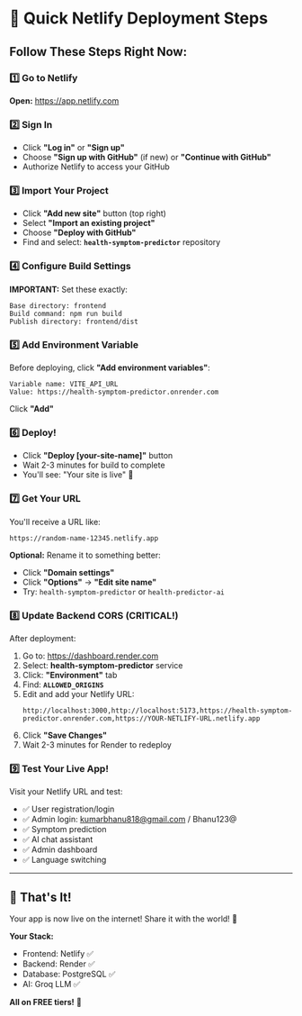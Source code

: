 # 🚀 Quick Netlify Deployment Steps

## Follow These Steps Right Now:

### 1️⃣ Go to Netlify
**Open:** https://app.netlify.com

### 2️⃣ Sign In
- Click **"Log in"** or **"Sign up"**
- Choose **"Sign up with GitHub"** (if new) or **"Continue with GitHub"**
- Authorize Netlify to access your GitHub

### 3️⃣ Import Your Project
- Click **"Add new site"** button (top right)
- Select **"Import an existing project"**
- Choose **"Deploy with GitHub"**
- Find and select: **`health-symptom-predictor`** repository

### 4️⃣ Configure Build Settings

**IMPORTANT:** Set these exactly:

```
Base directory: frontend
Build command: npm run build
Publish directory: frontend/dist
```

### 5️⃣ Add Environment Variable

Before deploying, click **"Add environment variables"**:

```
Variable name: VITE_API_URL
Value: https://health-symptom-predictor.onrender.com
```

Click **"Add"**

### 6️⃣ Deploy!

- Click **"Deploy [your-site-name]"** button
- Wait 2-3 minutes for build to complete
- You'll see: "Your site is live" 🎉

### 7️⃣ Get Your URL

You'll receive a URL like:
```
https://random-name-12345.netlify.app
```

**Optional:** Rename it to something better:
- Click **"Domain settings"**
- Click **"Options"** → **"Edit site name"**
- Try: `health-symptom-predictor` or `health-predictor-ai`

### 8️⃣ Update Backend CORS (CRITICAL!)

After deployment:

1. Go to: https://dashboard.render.com
2. Select: **health-symptom-predictor** service
3. Click: **"Environment"** tab
4. Find: **`ALLOWED_ORIGINS`**
5. Edit and add your Netlify URL:
   ```
   http://localhost:3000,http://localhost:5173,https://health-symptom-predictor.onrender.com,https://YOUR-NETLIFY-URL.netlify.app
   ```
6. Click **"Save Changes"**
7. Wait 2-3 minutes for Render to redeploy

### 9️⃣ Test Your Live App!

Visit your Netlify URL and test:
- ✅ User registration/login
- ✅ Admin login: kumarbhanu818@gmail.com / Bhanu123@
- ✅ Symptom prediction
- ✅ AI chat assistant
- ✅ Admin dashboard
- ✅ Language switching

---

## 🎊 That's It!

Your app is now live on the internet! Share it with the world! 🚀

**Your Stack:**
- Frontend: Netlify ✅
- Backend: Render ✅
- Database: PostgreSQL ✅
- AI: Groq LLM ✅

**All on FREE tiers!** 🎉
